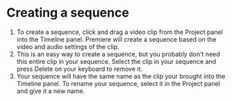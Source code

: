 # Creating a sequence

1. To create a sequence, click and drag a video clip from the Project panel into the Timeline panel. Premiere will create a sequence based on the video and audio settings of the clip.
2. This is an easy way to create a sequence, but you probably don't need this entire clip in your sequence. Select the clip in your sequence and press Delete on your keyboard to remove it. 
3. Your sequence will have the same name as the clip your brought into the Timeline panel. To rename your sequence, select it in the Project panel and give it a new name. 

